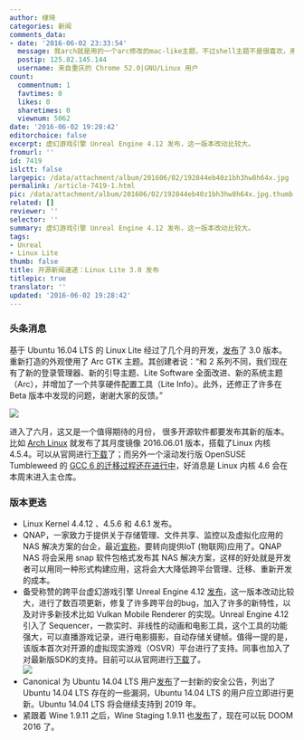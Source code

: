```yaml
---
author: 棣琦
categories: 新闻
comments_data:
- date: '2016-06-02 23:33:54'
  message: 我arch就是用的一个arc修改的mac-like主题，不过shell主题不是很喜欢，用的其他的
  postip: 125.82.145.144
  username: 来自重庆的 Chrome 52.0|GNU/Linux 用户
count:
  commentnum: 1
  favtimes: 0
  likes: 0
  sharetimes: 0
  viewnum: 5062
date: '2016-06-02 19:28:42'
editorchoice: false
excerpt: 虚幻游戏引擎 Unreal Engine 4.12 发布，这一版本改动比较大。
fromurl: ''
id: 7419
islctt: false
largepic: /data/attachment/album/201606/02/192844eb40z1bh3hw8h64x.jpg
permalink: /article-7419-1.html
pic: /data/attachment/album/201606/02/192844eb40z1bh3hw8h64x.jpg.thumb.jpg
related: []
reviewer: ''
selector: ''
summary: 虚幻游戏引擎 Unreal Engine 4.12 发布，这一版本改动比较大。
tags:
- Unreal
- Linux Lite
thumb: false
title: 开源新闻速递：Linux Lite 3.0 发布
titlepic: true
translator: ''
updated: '2016-06-02 19:28:42'
---
```


### 头条消息


基于 Ubuntu 16.04 LTS 的 Linux Lite 经过了几个月的开发，[发布](https://www.linuxliteos.com/forums/release-announcements/linux-lite-3-0-final-released/)了 3.0 版本。重新打造的外观使用了 Arc GTK 主题。其创建者说：“和 2 系列不同，我们现在有了新的登录管理器、新的引导主题、Lite Software 全面改进、新的系统主题（Arc），并增加了一个共享硬件配置工具（Lite Info）。此外，还修正了许多在 Beta 版本中发现的问题，谢谢大家的反馈。”


![](/data/attachment/album/201606/02/192844eb40z1bh3hw8h64x.jpg)


进入了六月，这又是一个值得期待的月份， 很多开源软件都要发布其新的版本。比如 [Arch Linux](https://www.archlinux.org/) 就发布了其月度镜像 2016.06.01 版本，搭载了Linux 内核 4.5.4。可以从官网进行[下载](https://www.archlinux.org/download/)了；而另外一个滚动发行版 OpenSUSE Tumbleweed 的 [GCC 6 的迁移过程还在进行中](/article-7386-1.html)，好消息是 Linux 内核 4.6 会在本周末进入主仓库。


### 版本更迭


* Linux Kernel 4.4.12 、4.5.6 和 4.6.1 发布。
* QNAP，一家致力于提供关于存储管理、文件共享、监控以及虚拟化应用的 NAS 解决方案的台企，最近[宣称](https://www.qnap.com/i/uk/news/con_show.php?op=showone&cid=518)，要转向提供IoT (物联网)应用了。QNAP NAS 将会采用 snap 软件包格式发布其 NAS 解决方案，这样的好处就是开发者可以用同一种形式构建应用，这将会大大降低跨平台管理、迁移、重新开发的成本。
* 备受称赞的跨平台虚幻游戏引擎 Unreal Engine 4.12 [发布](https://www.unrealengine.com/blog/unreal-engine-4-12-released)，这一版本改动比较大，进行了数百项更新，修复了许多跨平台的bug，加入了许多的新特性，以及对许多新技术比如 Vulkan Mobile Renderer 的实现。Unreal Engine 4.12 引入了 Sequencer，一款实时、非线性的动画和电影工具，这个工具的功能强大，可以直播游戏记录，进行电影摄影，自动存储关键帧。值得一提的是，该版本首次对开源的虚拟现实游戏（OSVR）平台进行了支持。同事也加入了对最新版SDK的支持。目前可以从官网进行[下载](https://www.unrealengine.com/zh-CN/what-is-unreal-engine-4)了。  
![](/data/attachment/album/201606/02/192845pjvv5fdxrvsdjgxx.jpg)
* Canonical 为 Ubuntu 14.04 LTS 用户[发布](http://www.ubuntu.com/usn/usn-2989-1/)了一封新的安全公告，列出了 Ubuntu 14.04 LTS 存在的一些漏洞，Ubuntu 14.04 LTS 的用户应立即进行更新。Ubuntu 14.04 LTS 将会继续支持到 2019 年。
* 紧跟着 Wine 1.9.11 之后，Wine Staging 1.9.11 也[发布](http://www.wine-staging.com/news/2016-05-19-release-1.9.11.html)了，现在可以玩 DOOM 2016 了。
